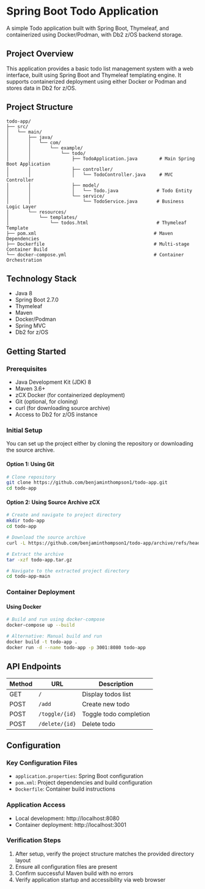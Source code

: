 # Spring Boot Todo Application

A simple Todo application built with Spring Boot, Thymeleaf, and containerized using Docker/Podman, with Db2 z/OS backend storage.

## Project Overview

This application provides a basic todo list management system with a web interface, built using Spring Boot and Thymeleaf templating engine. It supports containerized deployment using either Docker or Podman and stores data in Db2 for z/OS.

## Project Structure
```
todo-app/
├── src/
│   └── main/
│       ├── java/
│       │   └── com/
│       │       └── example/
│       │           └── todo/
│       │               ├── TodoApplication.java        # Main Spring Boot Application
│       │               ├── controller/
│       │               │   └── TodoController.java     # MVC Controller
│       │               ├── model/
│       │               │   └── Todo.java              # Todo Entity
│       │               └── service/
│       │                   └── TodoService.java       # Business Logic Layer
│       └── resources/
│           └── templates/
│               └── todos.html                         # Thymeleaf Template
├── pom.xml                                           # Maven Dependencies
├── Dockerfile                                        # Multi-stage Container Build
└── docker-compose.yml                                # Container Orchestration
```

## Technology Stack
- Java 8
- Spring Boot 2.7.0
- Thymeleaf
- Maven
- Docker/Podman
- Spring MVC
- Db2 for z/OS

## Getting Started

### Prerequisites
- Java Development Kit (JDK) 8
- Maven 3.6+
- zCX Docker (for containerized deployment)
- Git (optional, for cloning)
- curl (for downloading source archive)
- Access to Db2 for z/OS instance

### Initial Setup

You can set up the project either by cloning the repository or downloading the source archive.

#### Option 1: Using Git
```bash
# Clone repository
git clone https://github.com/benjaminthompson1/todo-app.git
cd todo-app
```

#### Option 2: Using Source Archive zCX
```bash
# Create and navigate to project directory
mkdir todo-app
cd todo-app

# Download the source archive
curl -L https://github.com/benjaminthompson1/todo-app/archive/refs/heads/main.tar.gz -o todo-app.tar.gz

# Extract the archive
tar -xzf todo-app.tar.gz

# Navigate to the extracted project directory
cd todo-app-main
```


### Container Deployment

#### Using Docker
```bash
# Build and run using docker-compose
docker-compose up --build

# Alternative: Manual build and run
docker build -t todo-app .
docker run -d --name todo-app -p 3001:8080 todo-app
```

## API Endpoints

| Method | URL | Description |
|--------|-----|-------------|
| GET | `/` | Display todos list |
| POST | `/add` | Create new todo |
| POST | `/toggle/{id}` | Toggle todo completion |
| POST | `/delete/{id}` | Delete todo |

## Configuration

### Key Configuration Files
- `application.properties`: Spring Boot configuration
- `pom.xml`: Project dependencies and build configuration
- `Dockerfile`: Container build instructions

### Application Access
- Local development: http://localhost:8080
- Container deployment: http://localhost:3001

### Verification Steps
1. After setup, verify the project structure matches the provided directory layout
2. Ensure all configuration files are present
3. Confirm successful Maven build with no errors
4. Verify application startup and accessibility via web browser
